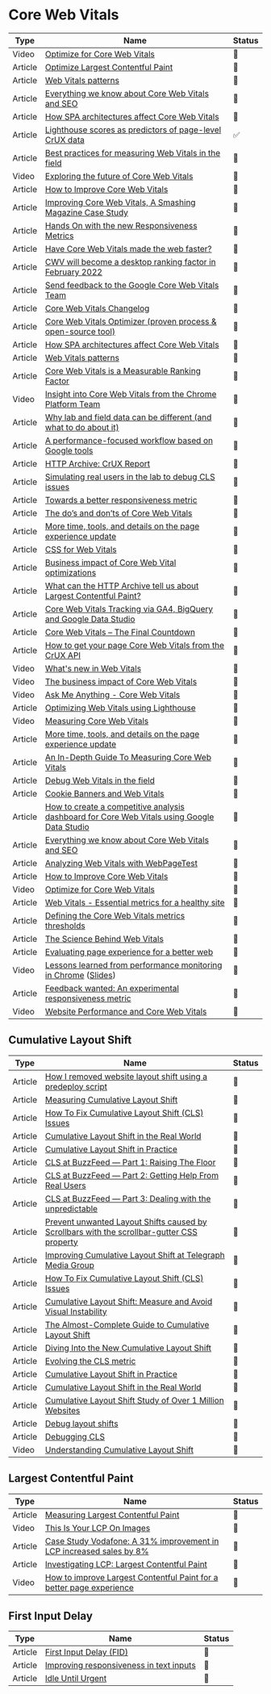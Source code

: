# Core Web Vitals

| Type    | Name                                                                                                                                                                                                 | Status             |
| ------- | ---------------------------------------------------------------------------------------------------------------------------------------------------------------------------------------------------- | ------------------ |
| Video   | [Optimize for Core Web Vitals](https://www.youtube.com/watch?v=AQqFZ5t8uNc&ab_channel=GoogleChromeDevelopers)                                                                                        | 🎥                 |
| Article | [Optimize Largest Contentful Paint](https://web.dev/optimize-lcp/)                                                                                                                                   | 📑                 |
| Article | [Web Vitals patterns](web.dev/patterns/web-vitals-patterns)                                                                                                                                          | 📑                 |
| Article | [Everything we know about Core Web Vitals and SEO](https://simonhearne.com/2021/core-web-vitals-seo)                                                                                                 | 📑                 |
| Article | [How SPA architectures affect Core Web Vitals](https://web.dev/vitals-spa-faq)                                                                                                                       | 📑                 |
| Article | [Lighthouse scores as predictors of page-level CrUX data](https://discuss.httparchive.org/t/lighthouse-scores-as-predictors-of-page-level-crux-data/2232)                                            | :white_check_mark: |
| Article | [Best practices for measuring Web Vitals in the field](https://web.dev/vitals-field-measurement-best-practices/)                                                                                     | 📑                 |
| Video   | [Exploring the future of Core Web Vitals](https://www.youtube.com/watch?v=iNfz9tg-wyg)                                                                                                               | 📑                 |
| Article | [How to Improve Core Web Vitals](https://simonhearne.com/2020/core-web-vitals)                                                                                                                       | 📑                 |
| Article | [Improving Core Web Vitals, A Smashing Magazine Case Study](https://www.smashingmagazine.com/2021/12/core-web-vitals-case-study-smashing-magazine)                                                   | :bookmark_tabs:    |
| Article | [Hands On with the new Responsiveness Metrics](https://calendar.perfplanet.com/2021/hands-on-with-the-new-responsiveness-metrics)                                                                    | :bookmark_tabs:    |
| Article | [Have Core Web Vitals made the web faster?](https://calendar.perfplanet.com/2021/have-core-web-vitals-made-the-web-faster)                                                                           | :bookmark_tabs:    |
| Article | [CWV will become a desktop ranking factor in February 2022](https://developers.google.com/search/blog/2021/11/bringing-page-experience-to-desktop)                                                   | :bookmark_tabs:    |
| Article | [Send feedback to the Google Core Web Vitals Team](https://groups.google.com/g/web-vitals-feedback)                                                                                                  | :bookmark_tabs:    |
| Article | [Core Web Vitals Changelog](https://chromium.googlesource.com/chromium/src/+/refs/heads/main/docs/speed/metrics_changelog/README.md)                                                                 | :bookmark_tabs:    |
| Article | [Core Web Vitals Optimizer (proven process & open-source tool)](https://github.com/fabkrum/core-web-vitals-optimizer/blob/main/README.md)                                                            | :bookmark_tabs:    |
| Article | [How SPA architectures affect Core Web Vitals](https://web.dev/vitals-spa-faq)                                                                                                                       | :bookmark_tabs:    |
| Article | [Web Vitals patterns](https://web.dev/patterns/web-vitals-patterns)                                                                                                                                  | :bookmark_tabs:    |
| Article | [Core Web Vitals is a Measurable Ranking Factor](https://www.sistrix.com/blog/core-web-vitals-is-a-measurable-ranking-factor)                                                                        | :bookmark_tabs:    |
| Video   | [Insight into Core Web Vitals from the Chrome Platform Team](https://www.youtube.com/watch?v=CcHCbFhx2UM)                                                                                            | :bookmark_tabs:    |
| Article | [Why lab and field data can be different (and what to do about it)](https://web.dev/lab-and-field-data-differences)                                                                                  | :bookmark_tabs:    |
| Article | [A performance-focused workflow based on Google tools](https://web.dev/vitals-tools-workflow)                                                                                                        | :bookmark_tabs:    |
| Article | [HTTP Archive: CrUX Report](https://httparchive.org/reports/chrome-ux-report)                                                                                                                        | :bookmark_tabs:    |
| Article | [Simulating real users in the lab to debug CLS issues](https://dev.to/rick_viscomi/simulating-real-users-in-the-lab-to-debug-cls-issues-3hnp)                                                        | :bookmark_tabs:    |
| Article | [Towards a better responsiveness metric](https://web.dev/better-responsiveness-metric)                                                                                                               | :bookmark_tabs:    |
| Article | [The do’s and don’ts of Core Web Vitals](https://contentsquare.com/blog/the-dos-and-donts-of-core-web-vitals-with-iprospect)                                                                         | :bookmark_tabs:    |
| Article | [More time, tools, and details on the page experience update](https://developers.google.com/search/blog/2021/04/more-details-page-experience)                                                        | :bookmark_tabs:    |
| Article | [CSS for Web Vitals](https://web.dev/css-web-vitals)                                                                                                                                                 | :bookmark_tabs:    |
| Article | [Business impact of Core Web Vital optimizations](https://wpostats.com/tags/core%20web%20vitals)                                                                                                     | :bookmark_tabs:    |
| Article | [What can the HTTP Archive tell us about Largest Contentful Paint?](https://paulcalvano.com/2021-06-07-lcp-httparchive)                                                                              | :bookmark_tabs:    |
| Article | [Core Web Vitals Tracking via GA4, BigQuery and Google Data Studio](https://bigcommerce.websiteadvantage.com.au/core-web-vitals-ga4-bigquery-data-studio)                                            | :bookmark_tabs:    |
| Article | [Core Web Vitals – The Final Countdown](https://www.netcentric.biz/insights/2021/05/core-web-vitals.html)                                                                                            | :bookmark_tabs:    |
| Article | [How to get your page Core Web Vitals from the CrUX API](https://github.com/fabkrum/web-performance-resources/blob/master/crux-page-data.md)                                                         | :bookmark_tabs:    |
| Video   | [What's new in Web Vitals](https://www.youtube.com/watch?v=XxvHY4wC8Co)                                                                                                                              | :bookmark_tabs:    |
| Video   | [The business impact of Core Web Vitals](http://youtube.com/watch?v=nPmAE0YjGK0)                                                                                                                     | :bookmark_tabs:    |
| Video   | [Ask Me Anything - Core Web Vitals](https://www.youtube.com/watch?v=HWm6WNkHs90&t=615s)                                                                                                              | :bookmark_tabs:    |
| Article | [Optimizing Web Vitals using Lighthouse](https://web.dev/optimize-vitals-lighthouse)                                                                                                                 | :bookmark_tabs:    |
| Video   | [Measuring Core Web Vitals](https://www.youtube.com/watch?v=9RpREJjoeRI)                                                                                                                             | :bookmark_tabs:    |
| Article | [More time, tools, and details on the page experience update](https://developers.google.com/search/blog/2021/04/more-details-page-experience)                                                        | :bookmark_tabs:    |
| Article | [An In-Depth Guide To Measuring Core Web Vitals](https://www.smashingmagazine.com/2021/04/complete-guide-measure-core-web-vitals)                                                                    | :bookmark_tabs:    |
| Article | [Debug Web Vitals in the field](https://web.dev/debug-web-vitals-in-the-field)                                                                                                                       | :bookmark_tabs:    |
| Article | [Cookie Banners and Web Vitals](https://blr.design/blog/cookie-banner-web-vitals)                                                                                                                    | :bookmark_tabs:    |
| Article | [How to create a competitive analysis dashboard for Core Web Vitals using Google Data Studio](https://www.deepcrawl.com/blog/best-practice/cmpetitive-analysis-core-web-vitals-google-data-studio)   | :bookmark_tabs:    |
| Article | [Everything we know about Core Web Vitals and SEO](https://simonhearne.com/2021/core-web-vitals-seo)                                                                                                 | :bookmark_tabs:    |
| Article | [Analyzing Web Vitals with WebPageTest](https://calendar.perfplanet.com/2020/analyzing-web-vitals-with-webpagetest)                                                                                  | :bookmark_tabs:    |
| Article | [How to Improve Core Web Vitals](https://simonhearne.com/2020/core-web-vitals)                                                                                                                       | :bookmark_tabs:    |
| Video   | [Optimize for Core Web Vitals](https://www.youtube.com/watch?v=AQqFZ5t8uNc)                                                                                                                          | :bookmark_tabs:    |
| Article | [Web Vitals - Essential metrics for a healthy site](https://web.dev/vitals)                                                                                                                          | :bookmark_tabs:    |
| Article | [Defining the Core Web Vitals metrics thresholds](https://web.dev/defining-core-web-vitals-thresholds)                                                                                               | :bookmark_tabs:    |
| Article | [The Science Behind Web Vitals](https://blog.chromium.org/2020/05/the-science-behind-web-vitals.html)                                                                                                | :bookmark_tabs:    |
| Article | [Evaluating page experience for a better web](https://developers.google.com/search/blog/2020/05/evaluating-page-experience)                                                                          | :bookmark_tabs:    |
| Video   | [Lessons learned from performance monitoring in Chrome](https://www.youtube.com/watch?v=ctavZT87syI) ([Slides](https://www.slideshare.net/AnnieSullivan9/mnitoring-and-metrics-in-chrome-196438420)) | :bookmark_tabs:    |
| Article | [Feedback wanted: An experimental responsiveness metric](https://web.dev/responsiveness)                                                                                                             | :bookmark_tabs:    |
| Video   | [Website Performance and Core Web Vitals](https://www.youtube.com/watch?v=tDc77Y9HFoA&ab_channel=CreatorbyZmags)                                                                                     | :bookmark_tabs:    |

## Cumulative Layout Shift

| Type    | Name                                                                                                                                                                                                                    | Status          |
| ------- | ----------------------------------------------------------------------------------------------------------------------------------------------------------------------------------------------------------------------- | --------------- |
| Article | [How I removed website layout shift using a predeploy script](https://levelup.gitconnected.com/improving-cumulative-layout-shift-on-pre-deploy-stage-1636fb1386cc)                                                      | :bookmark_tabs: |
| Article | [Measuring Cumulative Layout Shift](https://requestmetrics.com/web-performance/cumulative-layout-shift)                                                                                                                 | :bookmark_tabs: |
| Article | [How To Fix Cumulative Layout Shift (CLS) Issues](https://www.smashingmagazine.com/2021/06/how-to-fix-cumulative-layout-shift-issues/)                                                                                  | :bookmark_tabs: |
| Article | [Cumulative Layout Shift in the Real World](https://nicj.net/cumulative-layout-shift-in-the-real-world)                                                                                                                 | :bookmark_tabs: |
| Article | [Cumulative Layout Shift in Practice](https://nicj.net/cumulative-layout-shift-in-practice)                                                                                                                             | :bookmark_tabs: |
| Article | [CLS at BuzzFeed — Part 1: Raising The Floor](https://tech.buzzfeed.com/improving-cumulative-layout-shift-at-buzzfeed-part-1-8b7ead2381dd)                                                                              | :bookmark_tabs: |
| Article | [CLS at BuzzFeed — Part 2: Getting Help From Real Users](https://tech.buzzfeed.com/improving-cumulative-layout-shift-at-buzzfeed-part-2-2a846adeb097)                                                                   | :bookmark_tabs: |
| Article | [CLS at BuzzFeed — Part 3: Dealing with the unpredictable](https://tech.buzzfeed.com/improving-cumulative-layout-shift-at-buzzfeed-part-2-2a846adeb097)                                                                 | :bookmark_tabs: |
| Article | [Prevent unwanted Layout Shifts caused by Scrollbars with the scrollbar-gutter CSS property](https://www.bram.us/2021/07/23/pevent-unwanted-layout-shifts-caused-by-scrollbars-with-the-scrollbar-gutter-css-property/) | :bookmark_tabs: |
| Article | [Improving Cumulative Layout Shift at Telegraph Media Group](https://web.dev/telegraph/)                                                                                                                                | :bookmark_tabs: |
| Article | [How To Fix Cumulative Layout Shift (CLS) Issues](https://www.smashingmagazine.com/2021/06/how-to-fix-cumulative-layout-shift-issues/)                                                                                  | :bookmark_tabs: |
| Article | [Cumulative Layout Shift: Measure and Avoid Visual Instability](https://calibreapp.com/blog/cumulative-layout-shift)                                                                                                    | :bookmark_tabs: |
| Article | [The Almost-Complete Guide to Cumulative Layout Shift](https://jessbpeck.com/posts/completecls/)                                                                                                                        | :bookmark_tabs: |
| Article | [Diving Into the New Cumulative Layout Shift](https://blog.webpagetest.org/posts/understanding-the-new-cumulative-layout-shift/)                                                                                        | :bookmark_tabs: |
| Article | [Evolving the CLS metric](https://web.dev/evolving-cls/)                                                                                                                                                                | :bookmark_tabs: |
| Article | [Cumulative Layout Shift in Practice](https://nicj.net/cumulative-layout-shift-in-practice/)                                                                                                                            | :bookmark_tabs: |
| Article | [Cumulative Layout Shift in the Real World](https://nicj.net/cumulative-layout-shift-in-the-real-world/)                                                                                                                | :bookmark_tabs: |
| Article | [Cumulative Layout Shift Study of Over 1 Million Websites](https://www.seoclarity.net/blog/core-web-vitals-study)                                                                                                       | :bookmark_tabs: |
| Article | [Debug layout shifts](https://web.dev/debug-layout-shifts/)                                                                                                                                                             | :bookmark_tabs: |
| Article | [Debugging CLS](https://docs.google.com/document/d/1H-LiSW_oUzugtu_YLXAzxgJkiEcr4bU3qpw84zFUsCQ/edit?resourcekey=0-pKSNORFdLG9lgpOKwSwXFA#heading=h.b9ipz2aa3niy)                                                       | :bookmark_tabs: |
| Video   | [Understanding Cumulative Layout Shift](https://www.youtube.com/watch?v=zIJuY-JCjqw)                                                                                                                                    | :bookmark_tabs: |

## Largest Contentful Paint

| Type    | Name                                                                                                                | Status          |
| ------- | ------------------------------------------------------------------------------------------------------------------- | --------------- |
| Article | [Measuring Largest Contentful Paint](https://requestmetrics.com/web-performance/largest-contentful-paint)           | :bookmark_tabs: |
| Video   | [This Is Your LCP On Images](https://www.youtube.com/watch?v=YMqnPeZHcuc)                                           | :bookmark_tabs: |
| Article | [Case Study Vodafone: A 31% improvement in LCP increased sales by 8%](https://web.dev/vodafone/)                    | :bookmark_tabs: |
| Article | [Investigating LCP: Largest Contentful Paint](https://www.youtube.com/watch?v=diAc65p15ag)                          | :bookmark_tabs: |
| Video   | [How to improve Largest Contentful Paint for a better page experience](https://www.youtube.com/watch?v=480m72yjZv8) | :bookmark_tabs: |

## First Input Delay

| Type    | Name                                                                                                                   | Status          |
| ------- | ---------------------------------------------------------------------------------------------------------------------- | --------------- |
| Article | [First Input Delay (FID)](https://web.dev/fid)                                                                         | :bookmark_tabs: |
| Article | [Improving responsiveness in text inputs](https://nolanlawson.com/2021/08/08/improving-responsiveness-in-text-inputs/) | :bookmark_tabs: |
| Article | [Idle Until Urgent](https://philipwalton.com/articles/idle-until-urgent/)                                              | :bookmark_tabs: |
